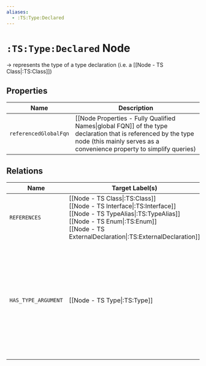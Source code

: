 ```yaml
---
aliases:
  - :TS:Type:Declared
---
```

# `:TS:Type:Declared` Node

-> represents the type of a type declaration (i.e. a [[Node - TS Class|:TS:Class]])

## Properties

| Name                  | Description                                                                                                                                                                            |
| --------------------- | -------------------------------------------------------------------------------------------------------------------------------------------------------------------------------------- |
| `referencedGlobalFqn` | [[Node Properties - Fully Qualified Names\|global FQN]] of the type declaration that is referenced by the type node (this mainly serves as a convenience property to simplify queries) |

## Relations

| Name                | Target Label(s)                                                                                                                                                                                                  | Cardinality | Description                                                                                                                                                 |
| ------------------- | ---------------------------------------------------------------------------------------------------------------------------------------------------------------------------------------------------------------- | ----------- | ----------------------------------------------------------------------------------------------------------------------------------------------------------- |
| `REFERENCES`        | [[Node - TS Class\|:TS:Class]]<br>[[Node - TS Interface\|:TS:Interface]]<br>[[Node - TS TypeAlias\|:TS:TypeAlias]]<br>[[Node - TS Enum\|:TS:Enum]]<br>[[Node - TS ExternalDeclaration\|:TS:ExternalDeclaration]] | 1           | declaration that defines the referenced type                                                                                                                |
| `HAS_TYPE_ARGUMENT` | [[Node - TS Type\|:TS:Type]]                                                                                                                                                                                     | 0..*        | type arguments that are specified for generic types<br>**Properties:** <br>- `index`: position of the type argument in the type parameter list (zero-based) |
